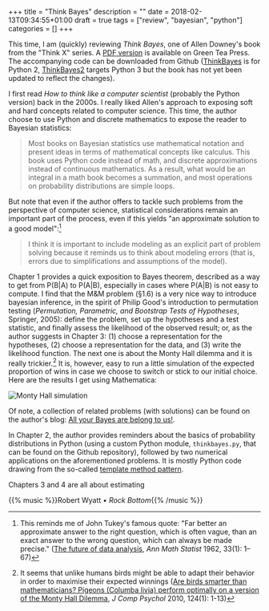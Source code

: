 +++
title = "Think Bayes"
description = ""
date = 2018-02-13T09:34:55+01:00
draft = true
tags = ["review", "bayesian", "python"]
categories = []
+++

This time, I am (quickly) reviewing *Think Bayes*, one of Allen Downey's book from the "Think X" series. A [PDF version](http://greenteapress.com/wp/think-bayes/) is available on Green Tea Press. The accompanying code can be downloaded from Github ([ThinkBayes](https://github.com/AllenDowney/ThinkBayes) is for Python 2, [ThinkBayes2](https://github.com/AllenDowney/ThinkBayes2) targets Python 3 but the book has not yet been updated to reflect the changes).

<!--more-->

I first read *How to think like a computer scientist* (probably the Python version) back in the 2000s. I really liked Allen's approach to exposing soft and hard concepts related to computer science. This time, the author choose to use Python and discrete mathematics to expose the reader to Bayesian statistics:

> Most books on Bayesian statistics use mathematical notation and present ideas in terms of mathematical concepts like calculus. This book uses Python code instead of math, and discrete approximations instead of continuous mathematics. As a result, what would be an integral in a math book becomes a summation, and most operations on probability distributions are simple loops.

But note that even if the author offers to tackle such problems from the perspective of computer science, statistical considerations remain an important part of the process, even if this yields "an approximate solution to a good model":[^1]

> I think it is important to include modeling as an explicit part of problem solving because it reminds us to think about modeling errors (that is, errors due to simplifications and assumptions of the model).

Chapter 1 provides a quick exposition to Bayes theorem, described as a way to get from P(B|A) to P(A|B), especially in cases where P(A|B) is not easy to compute. I find that the M&M problem (§1.6) is a very nice way to introduce bayesian inference, in the spirit of Philip Good's introduction to permutation testing (*Permutation, Parametric, and Bootstrap Tests of Hypotheses*, Springer, 2005): define the problem, set up the hypotheses and a test statistic, and finally assess the likelihood of the observed result; or, as the author suggests in Chapter 3: (1) choose a representation for the hypotheses, (2) choose a representation for the data, and (3) write the likelihood function. The next one is about the Monty Hall dilemma and it is really trickier.[^2] It is, however, easy to run a little simulation of the expected proportion of wins in case we choose to switch or stick to our initial choice. Here are the results I get using Mathematica:

![Monty Hall simulation](/Users/chl/Sites/aliquote/static/img/monty-hall.png)

Of note, a collection of related problems (with solutions) can be found on the author's blog: [All your Bayes are belong to us!](http://allendowney.blogspot.fr/2011/10/all-your-bayes-are-belong-to-us.html).

In Chapter 2, the author provides reminders about the basics of probability distributions in Python (using a custom Python module, `thinkbayes.py`, that can be found on the Github repository), followed by two numerical applications on the aforementioned problems. It is mostly Python code drawing from the so-called [template method pattern](https://en.wikipedia.org/wiki/Template_method_pattern).

Chapters 3 and 4 are all about estimating 


{{% music %}}Robert Wyatt • *Rock Bottom*{{% /music %}}

[^1]: This reminds me of John Tukey's famous quote: "Far better an approximate answer to the right question, which is often vague, than an exact answer to the wrong question, which can always be made precise." ([The future of data analysis](https://projecteuclid.org/euclid.aoms/1177704711), *Ann Math Statist* 1962, 33(1): 1–67)

[^2]: It seems that unlike humans birds might be able to adapt their behavior in order to maximise their expected winnings ([Are birds smarter than mathematicians? Pigeons (Columba livia) perform optimally on a version of the Monty Hall Dilemma](https://www.ncbi.nlm.nih.gov/pubmed/20175592), *J Comp Psychol* 2010, 124(1): 1-13)